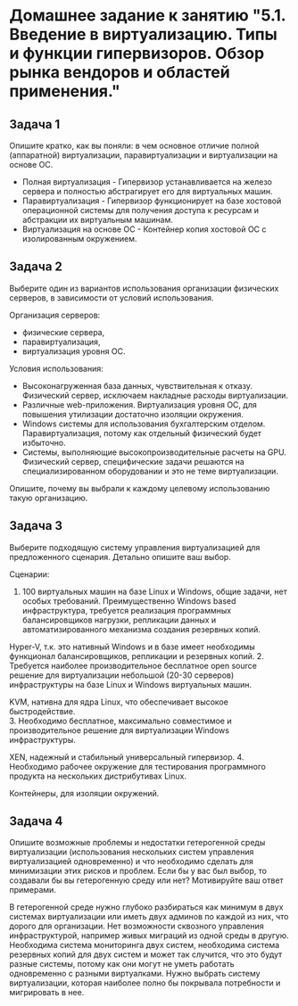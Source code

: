 
# Домашнее задание к занятию "5.1. Введение в виртуализацию. Типы и функции гипервизоров. Обзор рынка вендоров и областей применения."

## Задача 1

Опишите кратко, как вы поняли: в чем основное отличие полной (аппаратной) виртуализации, паравиртуализации и виртуализации на основе ОС.

* Полная виртуализация - Гипервизор устанавливается на железо сервера и полностью абстрагирует его для виртуальных машин.
* Паравиртуализация - Гипервизор функционирует на базе хостовой операционной системы для получения доступа к ресурсам и абстракции их виртуальным машинам.
* Виртуализация на основе ОС - Контейнер копия хостовой ОС с изолированным окружением.
## Задача 2

Выберите один из вариантов использования организации физических серверов, в зависимости от условий использования.

Организация серверов:
- физические сервера,
- паравиртуализация,
- виртуализация уровня ОС.

Условия использования:
- Высоконагруженная база данных, чувствительная к отказу. Физический сервер, исключаем накладные расходы виртуализации.
- Различные web-приложения. Виртуализация уровня ОС, для повышения утилизации достаточно изоляции окружения. 
- Windows системы для использования бухгалтерским отделом. Паравиртуализация, потому как отдельный физический будет избыточно. 
- Системы, выполняющие высокопроизводительные расчеты на GPU. Физический сервер, специфические задачи решаются на специализированном оборудовании и это не теме виртуализации. 

Опишите, почему вы выбрали к каждому целевому использованию такую организацию.

## Задача 3

Выберите подходящую систему управления виртуализацией для предложенного сценария. Детально опишите ваш выбор.

Сценарии:

1. 100 виртуальных машин на базе Linux и Windows, общие задачи, нет особых требований. Преимущественно Windows based инфраструктура, требуется реализация программных балансировщиков нагрузки, репликации данных и автоматизированного механизма создания резервных копий.

Hyper-V, т.к. это нативный Windows и в базе имеет необходимы функционал балансировщиков, репликации и резервных копий. 
2. Требуется наиболее производительное бесплатное open source решение для виртуализации небольшой (20-30 серверов) инфраструктуры на базе Linux и Windows виртуальных машин.

KVM, нативна для ядра Linux, что обеспечивает высокое быстродействие.  
3. Необходимо бесплатное, максимально совместимое и производительное решение для виртуализации Windows инфраструктуры.

XEN, надежный и стабильный универсальный гипервизор.
4. Необходимо рабочее окружение для тестирования программного продукта на нескольких дистрибутивах Linux.

Контейнеры, для изоляции окружений.

## Задача 4

Опишите возможные проблемы и недостатки гетерогенной среды виртуализации (использования нескольких систем управления виртуализацией одновременно) и что необходимо сделать для минимизации этих рисков и проблем. Если бы у вас был выбор, то создавали бы вы гетерогенную среду или нет? Мотивируйте ваш ответ примерами.

В гетерогенной среде нужно глубоко разбираться как минимум в двух системах виртуализации или иметь двух админов по каждой из них, что дорого для организации.
Нет возможности сквозного управления инфраструктурой, например живых миграций из одной среды в другую.
Необходима система мониторинга двух систем, необходима система резервных копий для двух систем и может так случится, что это будут разные системы, потому как они могут не уметь работать одновременно с разными виртуалками.
Нужно выбрать систему виртуализации, которая наиболее полно бы покрывала потребности и мигрировать в нее.
